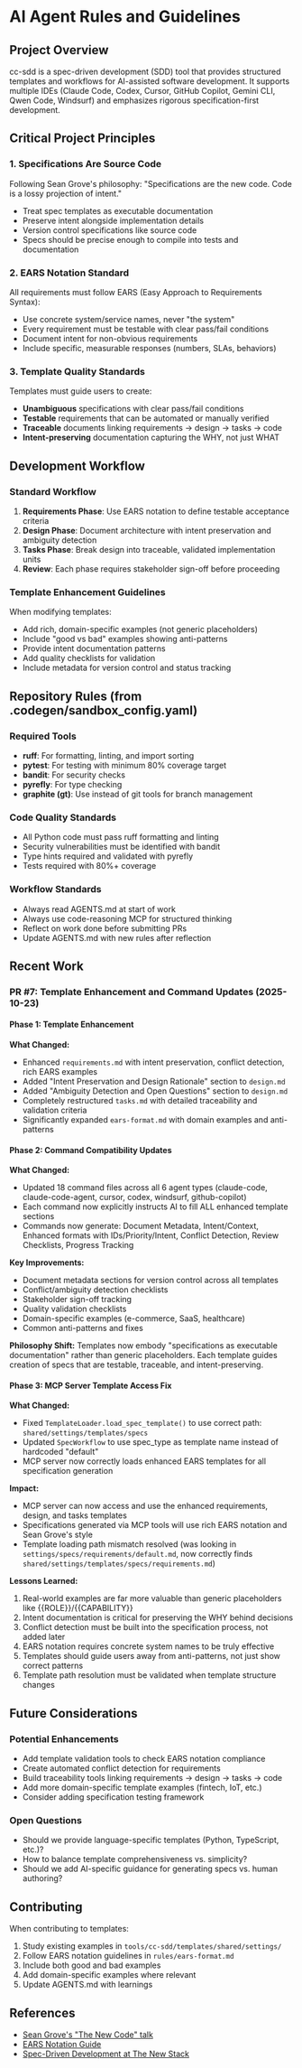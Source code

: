 # AI Agent Rules and Guidelines

## Project Overview
cc-sdd is a spec-driven development (SDD) tool that provides structured templates and workflows for AI-assisted software development. It supports multiple IDEs (Claude Code, Codex, Cursor, GitHub Copilot, Gemini CLI, Qwen Code, Windsurf) and emphasizes rigorous specification-first development.

## Critical Project Principles

### 1. Specifications Are Source Code
Following Sean Grove's philosophy: "Specifications are the new code. Code is a lossy projection of intent."

- Treat spec templates as executable documentation
- Preserve intent alongside implementation details
- Version control specifications like source code
- Specs should be precise enough to compile into tests and documentation

### 2. EARS Notation Standard
All requirements must follow EARS (Easy Approach to Requirements Syntax):
- Use concrete system/service names, never "the system"
- Every requirement must be testable with clear pass/fail conditions
- Document intent for non-obvious requirements
- Include specific, measurable responses (numbers, SLAs, behaviors)

### 3. Template Quality Standards
Templates must guide users to create:
- **Unambiguous** specifications with clear pass/fail conditions
- **Testable** requirements that can be automated or manually verified
- **Traceable** documents linking requirements → design → tasks → code
- **Intent-preserving** documentation capturing the WHY, not just WHAT

## Development Workflow

### Standard Workflow
1. **Requirements Phase**: Use EARS notation to define testable acceptance criteria
2. **Design Phase**: Document architecture with intent preservation and ambiguity detection
3. **Tasks Phase**: Break design into traceable, validated implementation units
4. **Review**: Each phase requires stakeholder sign-off before proceeding

### Template Enhancement Guidelines
When modifying templates:
- Add rich, domain-specific examples (not generic placeholders)
- Include "good vs bad" examples showing anti-patterns
- Provide intent documentation patterns
- Add quality checklists for validation
- Include metadata for version control and status tracking

## Repository Rules (from .codegen/sandbox_config.yaml)

### Required Tools
- **ruff**: For formatting, linting, and import sorting
- **pytest**: For testing with minimum 80% coverage target
- **bandit**: For security checks
- **pyrefly**: For type checking
- **graphite (gt)**: Use instead of git tools for branch management

### Code Quality Standards
- All Python code must pass ruff formatting and linting
- Security vulnerabilities must be identified with bandit
- Type hints required and validated with pyrefly
- Tests required with 80%+ coverage

### Workflow Standards
- Always read AGENTS.md at start of work
- Always use code-reasoning MCP for structured thinking
- Reflect on work done before submitting PRs
- Update AGENTS.md with new rules after reflection

## Recent Work

### PR #7: Template Enhancement and Command Updates (2025-10-23)

#### Phase 1: Template Enhancement
**What Changed:**
- Enhanced `requirements.md` with intent preservation, conflict detection, rich EARS examples
- Added "Intent Preservation and Design Rationale" section to `design.md`
- Added "Ambiguity Detection and Open Questions" section to `design.md`
- Completely restructured `tasks.md` with detailed traceability and validation criteria
- Significantly expanded `ears-format.md` with domain examples and anti-patterns

#### Phase 2: Command Compatibility Updates
**What Changed:**
- Updated 18 command files across all 6 agent types (claude-code, claude-code-agent, cursor, codex, windsurf, github-copilot)
- Each command now explicitly instructs AI to fill ALL enhanced template sections
- Commands now generate: Document Metadata, Intent/Context, Enhanced formats with IDs/Priority/Intent, Conflict Detection, Review Checklists, Progress Tracking

**Key Improvements:**
- Document metadata sections for version control across all templates
- Conflict/ambiguity detection checklists
- Stakeholder sign-off tracking
- Quality validation checklists
- Domain-specific examples (e-commerce, SaaS, healthcare)
- Common anti-patterns and fixes

**Philosophy Shift:**
Templates now embody "specifications as executable documentation" rather than generic placeholders. Each template guides creation of specs that are testable, traceable, and intent-preserving.

#### Phase 3: MCP Server Template Access Fix
**What Changed:**
- Fixed `TemplateLoader.load_spec_template()` to use correct path: `shared/settings/templates/specs`
- Updated `SpecWorkflow` to use spec_type as template name instead of hardcoded "default"
- MCP server now correctly loads enhanced EARS templates for all specification generation

**Impact:**
- MCP server can now access and use the enhanced requirements, design, and tasks templates
- Specifications generated via MCP tools will use rich EARS notation and Sean Grove's style
- Template loading path mismatch resolved (was looking in `settings/specs/requirements/default.md`, now correctly finds `shared/settings/templates/specs/requirements.md`)

**Lessons Learned:**
1. Real-world examples are far more valuable than generic placeholders like {{ROLE}}/{{CAPABILITY}}
2. Intent documentation is critical for preserving the WHY behind decisions
3. Conflict detection must be built into the specification process, not added later
4. EARS notation requires concrete system names to be truly effective
5. Templates should guide users away from anti-patterns, not just show correct patterns
6. Template path resolution must be validated when template structure changes

## Future Considerations

### Potential Enhancements
- Add template validation tools to check EARS notation compliance
- Create automated conflict detection for requirements
- Build traceability tools linking requirements → design → tasks → code
- Add more domain-specific template examples (fintech, IoT, etc.)
- Consider adding specification testing framework

### Open Questions
- Should we provide language-specific templates (Python, TypeScript, etc.)?
- How to balance template comprehensiveness vs. simplicity?
- Should we add AI-specific guidance for generating specs vs. human authoring?

## Contributing

When contributing to templates:
1. Study existing examples in `tools/cc-sdd/templates/shared/settings/`
2. Follow EARS notation guidelines in `rules/ears-format.md`
3. Include both good and bad examples
4. Add domain-specific examples where relevant
5. Update AGENTS.md with learnings

## References

- [Sean Grove's "The New Code" talk](https://www.youtube.com/watch?v=8rABwKRsec4)
- [EARS Notation Guide](https://visuresolutions.com/alm-guide/adopting-ears-notation/)
- [Spec-Driven Development at The New Stack](https://thenewstack.io/spec-driven-development-the-key-to-scalable-ai-agents/)
